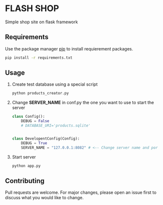 # FLASH SHOP

Simple shop site on flask framework

## Requirements

Use the package manager [pip](https://pip.pypa.io/en/stable/) to install requierement packages.

```bash
pip install -r requirements.txt
```

## Usage
1. Create test database using a special script
    ```python
   python products_creator.py
    ```
2. Change **SERVER_NAME** in conf.py the one you want to use to start the server
    ```python
    class Config():
        DEBUG = False
        # DATABASE_URI='products.sqlite'
    
    
    class DevelopentConfig(Config):
        DEBUG = True
        SERVER_NAME = "127.0.0.1:8082" # <-- Change server name and port
    ```
3. Start server
    ```bash
    python app.py
    ```
 
## Contributing
Pull requests are welcome. For major changes, please open an issue first to discuss what you would like to change.
